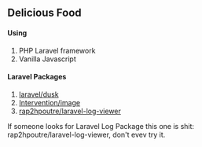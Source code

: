 <h2>Delicious Food</h2>

<h4>Using</h4>
<ol>
	<li>PHP Laravel framework</li>
	<li>Vanilla Javascript</li>
</ol>

<h4>Laravel Packages</h4>
<ol>
	<li><a href="https://github.com/laravel/dusk">laravel/dusk</a></li>
	<li><a href="http://image.intervention.io/">Intervention/image</a></li>
	<li><a href="https://github.com/rap2hpoutre/laravel-log-viewer">rap2hpoutre/laravel-log-viewer</a></li>
</ol>

<p>
	If someone looks for Laravel Log Package this one is shit: rap2hpoutre/laravel-log-viewer, don't evev try it.
</p>
